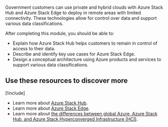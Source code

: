 Government customers can use private and hybrid clouds with Azure Stack Hub and Azure Stack Edge to deploy in remote areas with limited connectivity. These technologies allow for control over data and support various data classifications.

After completing this module, you should be able to:

* Explain how Azure Stack Hub helps customers to remain in control of access to their data.
* Describe and identify key use cases for Azure Stack Edge.
* Design a conceptual architecture using Azure products and services to support various data classifications.

## Use these resources to discover more

[!include[](../../../includes/open-link-in-new-tab-note.md)]

* Learn more about [Azure Stack Hub](https://azure.microsoft.com/products/azure-stack/hub/).
* Learn more about [Azure Stack Edge](https://azure.microsoft.com/products/azure-stack/edge/).
* Learn more about [the differences between global Azure, Azure Stack Hub, and Azure Stack Hyperconverged Infrastructure (HCI)](/azure-stack/operator/compare-azure-azure-stack).